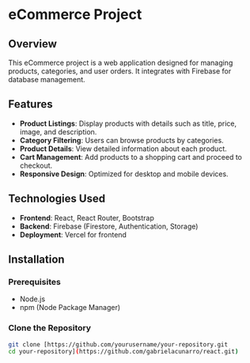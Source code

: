 # eCommerce Project

## Overview

This eCommerce project is a web application designed for managing products, categories, and user orders. It integrates with Firebase for database management.

## Features

- **Product Listings**: Display products with details such as title, price, image, and description.
- **Category Filtering**: Users can browse products by categories.
- **Product Details**: View detailed information about each product.
- **Cart Management**: Add products to a shopping cart and proceed to checkout.
- **Responsive Design**: Optimized for desktop and mobile devices.

## Technologies Used

- **Frontend**: React, React Router, Bootstrap
- **Backend**: Firebase (Firestore, Authentication, Storage)
- **Deployment**: Vercel for frontend

## Installation

### Prerequisites

- Node.js
- npm (Node Package Manager)

### Clone the Repository

```bash
git clone [https://github.com/yourusername/your-repository.git
cd your-repository](https://github.com/gabrielacunarro/react.git)

